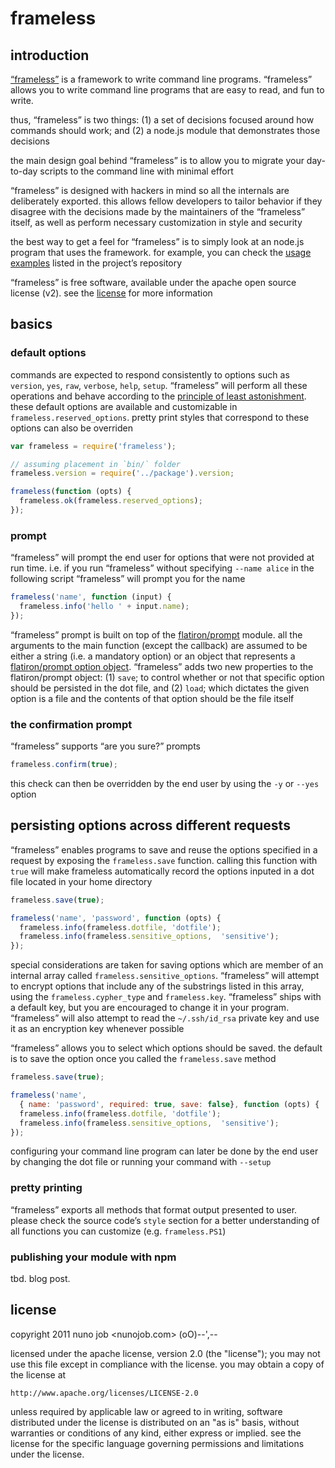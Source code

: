 # frameless

## introduction

[“frameless”](https://github.com/dscape/frameless) is a framework to write command line programs. “frameless” allows you to write command line programs that are easy to read, and fun to write.

thus, “frameless” is two things: (1) a set of decisions focused around how commands should work; and (2) a node.js module that demonstrates those decisions

the main design goal behind “frameless” is to allow you to migrate your day-to-day scripts to the command line with minimal effort

“frameless” is designed with hackers in mind so all the internals are deliberately exported. this allows fellow developers to tailor behavior if they disagree with the decisions made by the maintainers of the “frameless” itself, as well as perform necessary customization in style and security

the best way to get a feel for “frameless” is to simply look at an node.js program that uses the framework. for example, you can check the [usage examples](https://github.com/dscape/frameless/tree/master/usage) listed in the project’s repository

“frameless” is free software, available under the apache open source license (v2). see the [license](https://raw.github.com/dscape/frameless/master/license.md) for more information

## basics

### default options

commands are expected to respond consistently to options such as `version`, `yes`, `raw`, `verbose`, `help`, `setup`. “frameless” will perform all these operations and behave according to the [principle of least astonishment](http://en.wikipedia.org/wiki/Principle_of_least_astonishment). these default options are available and customizable in `frameless.reserved_options`. pretty print styles that correspond to these options can also be overriden

``` javascript
var frameless = require('frameless');

// assuming placement in `bin/` folder
frameless.version = require('../package').version;

frameless(function (opts) {
  frameless.ok(frameless.reserved_options);
});
```

### prompt

“frameless” will prompt the end user for options that were not provided at run time. i.e. if you run “frameless” without specifying `--name alice` in the following script “frameless” will prompt you for the name

``` javascript
frameless('name', function (input) {
  frameless.info('hello ' + input.name);
});
```

“frameless” prompt is built on top of the [flatiron/prompt](https://github.com/flatiron/prompt) module. all the arguments to the main function (except the callback) are assumed to be either a string (i.e. a mandatory option) or an object that represents a [flatiron/prompt option object](https://github.com/flatiron/prompt#prompting-with-validation-default-values-and-more-complex-properties). “frameless” adds two new properties to the flatiron/prompt object: (1) `save`; to control whether or not that specific option should be persisted in the dot file, and (2) `load`; which dictates the given option is a file and the contents of that option should be the file itself

### the confirmation prompt

“frameless” supports “are you sure?” prompts

``` javascript
frameless.confirm(true);
```

this check can then be overridden by the end user by using the `-y` or `--yes` option

## persisting options across different requests

“frameless” enables programs to save and reuse the options specified in a request by exposing the `frameless.save` function. calling this function with `true` will make frameless automatically record the options inputed in a dot file located in your home directory

``` javascript 
frameless.save(true);

frameless('name', 'password', function (opts) {
  frameless.info(frameless.dotfile, 'dotfile');
  frameless.info(frameless.sensitive_options,  'sensitive');
});
```

special considerations are taken for saving options which are member of an internal array called `frameless.sensitive_options`. “frameless” will attempt to encrypt options that include any of the substrings listed in this array, using the `frameless.cypher_type` and `frameless.key`. “frameless” ships with a default key, but you are encouraged to change it in your program. “frameless” will also attempt to read the `~/.ssh/id_rsa` private key and use it as an encryption key whenever possible

“frameless” allows you to select which options should be saved. the default is to save the option once you called the `frameless.save` method

``` javascript 
frameless.save(true);

frameless('name',
  { name: 'password', required: true, save: false}, function (opts) {
  frameless.info(frameless.dotfile, 'dotfile');
  frameless.info(frameless.sensitive_options,  'sensitive');
});
```

configuring your command line program can later be done by the end user by changing the dot file or running your command with `--setup`

### pretty printing

“frameless” exports all methods that format output presented to user. please check the source code’s `style` section for a better understanding of all functions you can customize (e.g. `frameless.PS1`)

### publishing your module with npm

tbd. blog post.

## license

copyright 2011 nuno job <nunojob.com> (oO)--',--

licensed under the apache license, version 2.0 (the "license");
you may not use this file except in compliance with the license.
you may obtain a copy of the license at

    http://www.apache.org/licenses/LICENSE-2.0

unless required by applicable law or agreed to in writing, software
distributed under the license is distributed on an "as is" basis,
without warranties or conditions of any kind, either express or implied.
see the license for the specific language governing permissions and
limitations under the license.
